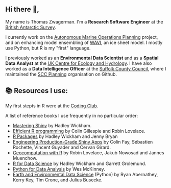 ## Hi there :wave:,

My name is Thomas Zwagerman. I'm a **Research Software Engineer** at the [British Antarctic Survey](https://www.bas.ac.uk/).

I currently work on the [Autonomous Marine Operations Planning](https://www.bas.ac.uk/project/autonomous-marine-operations-planning/) project, and on enhancing model ensembling of [WAVI](https://github.com/RJArthern/WAVI.jl?tab=readme-ov-file), an ice sheet model. I mostly use Python, but R is my "first" language.

I previously worked as an **Environmental Data Scientist** and as a **Spatial Data Analyst** at the [UK Centre for Ecology and Hydrology](https://www.ceh.ac.uk/). I have also worked as a **Data Intelligence Officer** at the [Suffolk County Council](https://www.suffolk.gov.uk/), where I maintained the [SCC Planning](https://github.com/SCC-Planning) organisation on Github.

## :books: Resources I use:
My first stepts in R were at the [Coding Club](https://ourcodingclub.github.io/). 

A list of reference books I use frequently in no particular order: 
* [Mastering Shiny](https://mastering-shiny.org/) by Hadley Wickham.
* [Efficient R programming](https://csgillespie.github.io/efficientR/) by Colin Gillespie and Robin Lovelace.
* [R Packages](https://r-pkgs.org/) by Hadley Wickham and Jenny Bryan
* [Engineering Production-Grade Shiny Apps](https://engineering-shiny.org/index.html) by Colin Fay, Sébastien Rochette, Vincent Guyader and Cervan Girard.
* [Geocomputation with R](https://geocompr.robinlovelace.net/) by Robin Lovelace, Jakub Nowosad and Jannes Muenchow.
* [R for Data Science](https://r4ds.had.co.nz/) by Hadley Wickham and Garrett Grolemund.
* [Python for Data Analysis](https://wesmckinney.com/book/) by Wes McKinney.
* [Earth and Environmental Data Science](https://earth-env-data-science.github.io/intro.html) (Python) by Ryan Abernathey, Kerry Key, Tim Crone, and Julius Busecke. 
